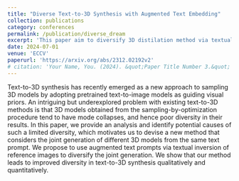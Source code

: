 ```yaml
---
title: "Diverse Text-to-3D Synthesis with Augmented Text Embedding"
collection: publications
category: conferences
permalink: /publication/diverse_dream
excerpt: 'This paper aim to diversify 3D distilation method via textual inversion'
date: 2024-07-01
venue: 'ECCV'
paperurl: 'https://arxiv.org/abs/2312.02192v2'
# citation: 'Your Name, You. (2024). &quot;Paper Title Number 3.&quot; <i>GitHub Journal of Bugs</i>. 1(3).'
---
```


Text-to-3D synthesis has recently emerged as a new approach to sampling 3D models by adopting pretrained text-to-image models as guiding visual priors. An intriguing but underexplored problem with existing text-to-3D methods is that 3D models obtained from the sampling-by-optimization procedure tend to have mode collapses, and hence poor diversity in their results. In this paper, we provide an analysis and identify potential causes of such a limited diversity, which motivates us to devise a new method that considers the joint generation of different 3D models from the same text prompt. We propose to use augmented text prompts via textual inversion of reference images to diversify the joint generation. We show that our method leads to improved diversity in text-to-3D synthesis qualitatively and quantitatively.

